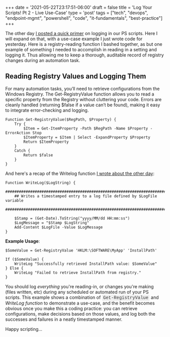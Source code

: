 +++
date = '2021-05-22T23:17:51-06:00'
draft = false
title = 'Log Your Scripts! Pt 2 - Live Use-Case'
type = 'post'
tags = ["tech", "devops", "endpoint-mgmt", "powershell", "code", "it-fundamentals", "best-practice"]
+++

<style>
/* Base style for code blocks */
.code-block {
    padding: 15px;                    /* Padding around the code */
    font-family: 'Courier New', Courier, monospace; /* Monospace font */
    white-space: pre-wrap;            /* Preserve whitespace and wrap lines */
    border-radius: 5px;               /* Rounded corners */
    overflow-x: auto;                 /* Horizontal scroll if needed */
    margin: 20px 0;                   /* Vertical spacing */
    /* Default colors (light mode) */
    background-color: #f5f5f5;        /* Light gray background */
    border: 1px solid #ddd;           /* Light border */
    color: #333;                      /* Dark text for readability */
}

/* Style for inline monospace text */
.mono {
    font-family: 'Courier New', Courier, monospace; /* Monospace font */
    background-color: #f0f0f0;        /* Light background to highlight */
    padding: 2px 4px;                  /* Padding around text */
    border-radius: 3px;                /* Rounded corners */
}

/* Dark mode overrides for code blocks */
@media (prefers-color-scheme: dark) {
    .code-block {
        background-color: #2d2d2d;    /* Dark background */
        border: 1px solid #555;        /* Darker border */
        color: #f8f8f2;                /* Light text for readability */
    }

    .mono {
        background-color: #3c3c3c;     /* Darker background for inline code */
        color: #f8f8f2;                /* Light text */
    }
}

/* Optional: Light mode overrides (for explicitness) */
@media (prefers-color-scheme: light) {
    .code-block {
        background-color: #f5f5f5;     /* Light gray background */
        border: 1px solid #ddd;        /* Light border */
        color: #333;                   /* Dark text */
    }

    .mono {
        background-color: #f0f0f0;     /* Light background */
        color: #333;                   /* Dark text */
    }
}
</style>

The other day <a href="http://julianwest.me/Blog/logyourps-scripts/">I posted a quick primer</a> on logging in our PS scripts.  Here I will expand on that, with a use-case example I just wrote code for yesterday. Here is a registry-reading function I bashed together, as but one example of something I needed to accomplish in reading in a setting and logging it.  Thus allowing me to keep a thorough, auditable record of registry changes during an automation task.

## Reading Registry Values and Logging Them

For many automation tasks, you’ll need to retrieve configurations from the Windows Registry. The Get-RegistryValue function allows you to read a specific property from the Registry without cluttering your code. Errors are cleanly handled (returning $false if a value can’t be found), making it easy to integrate error-checking and logging.
~~~
Function Get-RegistryValue($RegPath, $Property) {
    Try {
        $Item = Get-ItemProperty -Path $RegPath -Name $Property -ErrorAction Stop
        $ItemProperty = $Item | Select -ExpandProperty $Property
        Return $ItemProperty
    }
    Catch {
        Return $false
    }
}
 ~~~

And here's a recap of the Writelog function <a href="http://julianwest.me/Blog/logyourps-scripts/">I wrote about the other day</a>:
~~~
Function WriteLog($LogString) {
    ##########################################################################
    ## Writes a timestamped entry to a log file defined by $LogFile variable
    ##########################################################################

    $Stamp = (Get-Date).ToString("yyyy/MM/dd HH:mm:ss")
    $LogMessage = "$Stamp $LogString"
    Add-Content $LogFile -Value $LogMessage
}
~~~

**Example Usage**:

~~~
$SomeValue = Get-RegistryValue 'HKLM:\SOFTWARE\MyApp' 'InstallPath'

If ($SomeValue) {
    WriteLog "Successfully retrieved InstallPath value: $SomeValue"
} Else {
    WriteLog "Failed to retrieve InstallPath from registry."
}
~~~

You should log <i>everything</i> you're reading-in, or changes you're making (files written, etc) during any scheduled or automated run of your PS scripts.  This example shows a combination of <span class="mono">Get-RegistryValue</span> and <i>WriteLog function</i> to demonstrate a use-case, and the benefit becomes obvious once you make this a coding practice: you can retrieve configurations, make decisions based on those values, and log both the successes and failures in a neatly timestamped manner. <br />

Happy scripting...